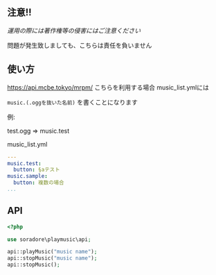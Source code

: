 ## **注意!!**
*運用の際には著作権等の侵害にはご注意ください*

問題が発生致しましても、こちらは責任を負いません

## 使い方
<https://api.mcbe.tokyo/mrpm/>  こちらを利用する場合 music_list.ymlには  
  
 `music.(.oggを抜いた名前)` を書くことになります
 
 例: 
   
 test.ogg => music.test
 
 
music_list.yml  
  
```yml
---
music.test:
  button: §aテスト
music.sample:
  button: 複数の場合
...
```

## API
```php
<?php

use soradore\playmusic\api;

api::playMusic("music name");
api::stopMusic("music name");
api::stopMusic();
```
